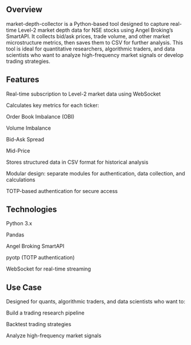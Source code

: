 ## Overview
market-depth-collector is a Python-based tool designed to capture real-time Level-2 market depth data for NSE stocks using Angel Broking’s SmartAPI. It collects bid/ask prices, trade volume, and other market microstructure metrics, then saves them to CSV for further analysis. This tool is ideal for quantitative researchers, algorithmic traders, and data scientists who want to analyze high-frequency market signals or develop trading strategies.


## Features

Real-time subscription to Level-2 market data using WebSocket

Calculates key metrics for each ticker:

Order Book Imbalance (OBI)

Volume Imbalance

Bid-Ask Spread

Mid-Price

Stores structured data in CSV format for historical analysis

Modular design: separate modules for authentication, data collection, and calculations

TOTP-based authentication for secure access

## Technologies

Python 3.x

Pandas

Angel Broking SmartAPI

pyotp (TOTP authentication)

WebSocket for real-time streaming

## Use Case

Designed for quants, algorithmic traders, and data scientists who want to:

Build a trading research pipeline

Backtest trading strategies

Analyze high-frequency market signals
